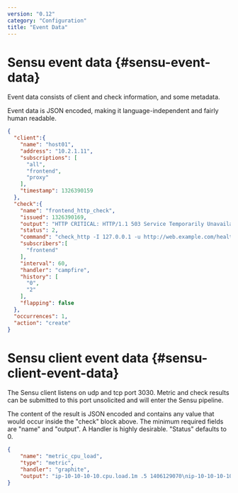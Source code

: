 ```yaml
---
version: "0.12"
category: "Configuration"
title: "Event Data"
---
```


# Sensu event data {#sensu-event-data}

Event data consists of client and check information, and some metadata.

Event data is JSON encoded, making it  language-independent and fairly human readable.

~~~ json
{
  "client":{
    "name": "host01",
    "address": "10.2.1.11",
    "subscriptions": [
      "all",
      "frontend",
      "proxy"
    ],
    "timestamp": 1326390159
  },
  "check":{
    "name": "frontend_http_check",
    "issued": 1326390169,
    "output": "HTTP CRITICAL: HTTP/1.1 503 Service Temporarily Unavailable",
    "status": 2,
    "command": "check_http -I 127.0.0.1 -u http://web.example.com/healthcheck.html -R 'pageok'",
    "subscribers":[
      "frontend"
    ],
    "interval": 60,
    "handler": "campfire",
    "history": [
      "0",
      "2"
    ],
    "flapping": false
  },
  "occurrences": 1,
  "action": "create"
}
~~~
# Sensu client event data {#sensu-client-event-data}

The Sensu client listens on udp and tcp port 3030.  Metric and check results can be submitted to this port unsolicited and will enter the Sensu pipeline.

The content of the result is JSON encoded and contains any value that would occur inside the "check" block above.  The minimum required fields are "name" and "output". A Handler is highly desirable. "Status" defaults to 0.

~~~ json
{
    "name": "metric_cpu_load",
    "type": "metric",
    "handler": "graphite",
    "output": "ip-10-10-10-10.cpu.load.1m .5 1406129070\nip-10-10-10-10.cpu.load.1m .5 1406129070\nip-10-10-10-10.cpu.load.1m .5 1406129070"
}
~~~
